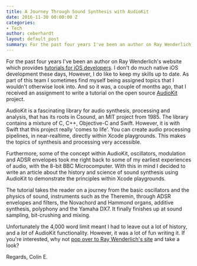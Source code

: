 ```yaml
---
title: A Journey Through Sound Synthesis with AudioKit
date: 2016-11-30 00:00:00 Z
categories:
- Tech
author: ceberhardt
layout: default_post
summary: For the past four years I've been an author on Ray Wenderlich's website which provides tutorials for iOS developers. I don't do much native iOS development these days, However, I do like to keep my skills up to date. As part of this team I sometimes find myself being assigned topics that I wouldn't otherwise look into. And so it was, a couple of months ago, that I received an assignment to write a tutorial on the open source AudioKit project.
---
```


For the past four years I've been an author on Ray Wenderlich's website which provides [tutorials for iOS developers](https://www.raywenderlich.com). I don't do much native iOS development these days, However, I do like to keep my skills up to date. As part of this team I sometimes find myself being assigned topics that I wouldn't otherwise look into. And so it was, a couple of months ago, that I received an assignment to write a tutorial on the open source [AudioKit](http://audiokit.io) project.

AudioKit is a fascinating library for audio synthesis, processing and analysis, that has its roots in Csound, an MIT project from 1985. The library contains a mixture of C, C++, Objective-C and Swift. However, it is with Swift that this project really 'comes to life'. You can create audio processing pipelines, in near-realtime, directly within Xcode playgrounds. This makes the topics of synthesis and processing very accessible.

Furthermore, some of the concept within AudioKit, oscillators, modulation and ADSR envelopes took me right back to some of my earliest experiences of audio, with the 8-bit BBC Microcomputer. With this in mind I decided to write an article about the history and science of sound synthesis using AudioKit to demonstrate the principles within Xcode playgrounds.

The tutorial takes the reader on a journey from the basic oscillators and the physics of sound, instruments such as the Theremin, through ADSR envelopes and filters, the Novachord and Hammond organs, additive synthesis, polyphony and the Yamaha DX7. It finally finishes up at sound sampling, bit-crushing and mixing.

Unfortunately the 4,000 word limit meant I had to leave out a lot of history, and a *lot* of AudioKit functionality. However, it was a lot of fun writing it. If you're interested, why not [pop over to Ray Wenderlich's site](https://www.raywenderlich.com/145770/audiokit-tutorial-getting-started) and take a look?

Regards, Colin E.
